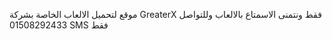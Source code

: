 موقع لتحميل الالعاب الخاصة بشركة GreaterX فقط ونتمنى الاسمتاع بالالعاب وللتواصل 01508292433 SMS فقط
